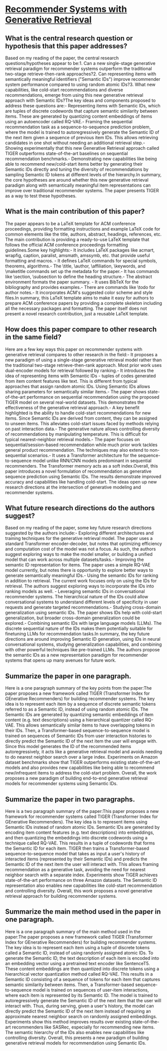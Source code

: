 # [Recommender Systems with Generative Retrieval](https://arxiv.org/abs/2305.05065)

## What is the central research question or hypothesis that this paper addresses?

Based on my reading of the paper, the central research questions/hypotheses appear to be:1. Can a new single-stage generative retrieval paradigm for recommender systems outperform the traditional two-stage retrieve-then-rank approaches?2. Can representing items with semantically meaningful identifiers ("Semantic IDs") improve recommender system performance compared to using random atomic IDs?3. What new capabilities, like cold-start recommendations and diverse recommendations, emerge from using this new generative retrieval approach with Semantic IDs?The key ideas and components proposed to address these questions are:- Representing items with Semantic IDs, which are tuples of discrete codewords that capture semantic similarity between items. These are generated by quantizing content embeddings of items using an autoencoder called RQ-VAE.- Framing the sequential recommendation task as a sequence-to-sequence prediction problem, where the model is trained to autoregressively generate the Semantic ID of the next item given a sequence of previous item IDs. This allows retrieving candidates in one shot without needing an additional retrieval step.- Showing experimentally that this new Generative Retrieval approach called TIGER outperforms state-of-the-art baselines on sequential recommendation benchmarks.- Demonstrating new capabilities like being able to recommend new/cold-start items better by generating their Semantic IDs directly and tuning the diversity of recommendations by sampling Semantic ID tokens at different levels of the hierarchy.In summary, the core hypotheses are around whether this new generative retrieval paradigm along with semantically meaningful item representations can improve over traditional recommender systems. The paper presents TIGER as a way to test these hypotheses.


## What is the main contribution of this paper?

The paper appears to be a LaTeX template for ACM conference proceedings, providing formatting instructions and example LaTeX code for common elements like the title, authors, abstract, headings, references, etc. The main contribution is providing a ready-to-use LaTeX template that follows the official ACM conference proceedings formatting guidelines.Some key highlights:- It includes LaTeX packages like acmart, wrapfig, caption, paralist, amsmath, amssymb, etc. that provide useful formatting and macros. - It defines LaTeX commands for special symbols, theorems, algorithms.- The \title, \author, \affiliation, \keywords, and \maketitle commands set up the metadata for the paper.- It has commands like \section, \subsection to define the heading structure.- The abstract environment formats the paper summary. - It uses BibTeX for the bibliography and provides examples.- There are commands like \todo for author notes.- It incorporates ACM's suggested color scheme and style files.In summary, this LaTeX template aims to make it easy for authors to prepare ACM conference papers by providing a complete skeleton including all the necessary packages and formatting. The paper itself does not present a novel research contribution, just a reusable LaTeX template.


## How does this paper compare to other research in the same field?

Here are a few key ways this paper on recommender systems with generative retrieval compares to other research in the field:- It proposes a new paradigm of using a single-stage generative retrieval model rather than the traditional two-stage retrieve-then-rank approach. Most prior work uses dual-encoder models for retrieval followed by ranking.- It introduces the idea of representing items with Semantic IDs - tuples of codes generated from item content features like text. This is different from typical approaches that assign random atomic IDs. Using Semantic IDs allows sharing parameters for semantically similar items.- The paper shows state-of-the-art performance on sequential recommendation using the proposed TIGER model on several real-world datasets. This demonstrates the effectiveness of the generative retrieval approach.- A key benefit highlighted is the ability to handle cold-start recommendations for new items. Since Semantic IDs are derived from content, they can be assigned to unseen items. This alleviates cold-start issues faced by methods relying on past interaction data.- The generative nature allows controlling diversity of recommendations by manipulating temperature. This is difficult for typical nearest-neighbor retrieval models.- The paper focuses on sequential/session-based recommendation while much prior work tackles general product recommendation. The techniques may also extend to non-sequential scenarios.- It uses a Transformer architecture for the sequence-to-sequence model unlike RNN/CNN models predominant in sequential recommenders. The Transformer memory acts as a soft index.Overall, this paper introduces a novel formulation of recommendation as generative sequence prediction using Semantic IDs. The results demonstrate improved accuracy and capabilities like handling cold-start. The ideas open up new research directions at the intersection of generative modeling and recommender systems.


## What future research directions do the authors suggest?

Based on my reading of the paper, some key future research directions suggested by the authors include:- Exploring different architectures and training techniques for the generative retrieval model. The paper uses a standard Transformer encoder-decoder, but notes that optimizing efficiency and computation cost of the model was not a focus. As such, the authors suggest exploring ways to make the model smaller, or building a unified model that can work across multiple datasets/tasks.- Improving the semantic ID representation for items. The paper uses a simple RQ-VAE model currently, but notes there is opportunity to explore better ways to generate semantically meaningful IDs.- Using the semantic IDs for ranking in addition to retrieval. The current work focuses only on using the IDs for retrieval. The authors suggest exploring ways to incorporate the IDs into ranking models as well. - Leveraging semantic IDs in conversational recommender systems. The hierarchical nature of the IDs could allow conversational systems to understand different levels of specificity in user requests and generate targeted recommendations.- Studying cross-domain generalization using semantic IDs. The paper shows IDs help with cold-start generalization, but broader cross-domain generalization could be explored.- Combining semantic IDs with large language models (LLMs). The discrete sequential nature of the IDs makes them potentially suitable for finetuning LLMs for recommendation tasks.In summary, the key future directions are around improving Semantic ID generation, using IDs in neural conversational systems, studying generalization capabilities, and combining with other powerful techniques like pre-trained LLMs. The authors propose the semantic IDs as a new representation paradigm for recommender systems that opens up many avenues for future work.


## Summarize the paper in one paragraph.

Here is a one paragraph summary of the key points from the paper:The paper proposes a new framework called TIGER (Transformer Index for GEnerative Recommenders) for building recommender systems. The key idea is to represent each item by a sequence of discrete semantic tokens referred to as a Semantic ID, instead of using random atomic IDs. The Semantic IDs are generated by quantizing semantic embeddings of item content (e.g. text descriptions) using a hierarchical quantizer called RQ-VAE. This allows semantically similar items to have overlapping tokens in their IDs. Then, a Transformer-based sequence-to-sequence model is trained on sequences of Semantic IDs from user interaction histories to directly predict the Semantic ID of the next item the user will engage with. Since this model generates the ID of the recommended items autoregressively, it acts like a generative retrieval model and avoids needing to do nearest neighbor search over a large index. Experiments on Amazon dataset benchmarks show that TIGER outperforms existing state-of-the-art models and also provides new capabilities like being able to recommend new/infrequent items to address the cold-start problem. Overall, the work proposes a new paradigm of building end-to-end generative retrieval models for recommender systems using Semantic IDs.


## Summarize the paper in two paragraphs.

Here is a two paragraph summary of the paper:This paper proposes a new framework for recommender systems called TIGER (Transformer Index for GEnerative Recommenders). The key idea is to represent items using Semantic IDs instead of random atomic IDs. Semantic IDs are generated by encoding item content features (e.g. text descriptions) into embeddings, and then quantizing the embeddings into discrete codewords using a technique called RQ-VAE. This results in a tuple of codewords that forms the Semantic ID for each item. TIGER then trains a Transformer-based sequence-to-sequence model that takes as input a user's history of interacted items (represented by their Semantic IDs) and predicts the Semantic ID of the next item the user will interact with. This allows framing recommendation as a generative task, avoiding the need for nearest neighbor search with a separate index. Experiments show TIGER achieves state-of-the-art performance on three Amazon datasets. The Semantic ID representation also enables new capabilities like cold-start recommendation and controlling diversity. Overall, this work proposes a novel generative retrieval approach for building recommender systems.


## Summarize the main method used in the paper in one paragraph.

Here is a one paragraph summary of the main method used in the paper:The paper proposes a new framework called TIGER (Transformer Index for GEnerative Recommenders) for building recommender systems. The key idea is to represent each item using a tuple of discrete tokens called a Semantic ID, instead of using randomly assigned atomic IDs. To generate the Semantic ID, the text description of each item is encoded into an embedding vector using a pretrained text encoder like SentenceT5. These content embeddings are then quantized into discrete tokens using a hierarchical vector quantization method called RQ-VAE. This results in a Semantic ID consisting of a sequence of tokens for each item that captures semantic similarity between items. Then, a Transformer-based sequence-to-sequence model is trained on sequences of user-item interactions, where each item is represented by its Semantic ID. The model is trained to autoregressively generate the Semantic ID of the next item that the user will interact with. Thus, during serving, given a user's history, the model can directly predict the Semantic ID of the next item instead of requiring an approximate nearest neighbor search on randomly assigned embeddings. Experiments show this method improves results over existing state-of-the-art recommenders like SASRec, especially for recommending new items. The semantic hierarchy of the IDs also enables new capabilities like controlling diversity. Overall, this presents a new paradigm of building generative retrieval models for recommendation using Semantic IDs.
